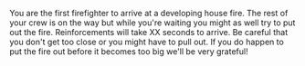 You are the first firefighter to arrive at a developing house fire. The rest of your crew is on the way but while you're waiting you might as well try to put out the fire. Reinforcements will take XX seconds to arrive. Be careful that you don't get too close or you might have to pull out. If you do happen to put the fire out before it becomes too big we'll be very grateful!
